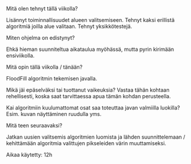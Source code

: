 

Mitä olen tehnyt tällä viikolla?

Lisännyt toiminnallisuudet alueen valitsemiseen. Tehnyt kaksi erillistä algoritmiä joilla alue valitaan. Tehnyt yksikkötestejä.

Miten ohjelma on edistynyt?

Ehkä hieman suunniteltua aikataulua myöhässä, mutta pyrin kirimään ensiviikolla.

Mitä opin tällä viikolla / tänään?

FloodFill algoritmin tekemisen javalla.

Mikä jäi epäselväksi tai tuottanut vaikeuksia? Vastaa tähän kohtaan rehellisesti, koska saat tarvittaessa apua tämän kohdan perusteella.

Kai algoritmiin kuulumattomat osat saa toteuttaa javan valmiilla luokilla? Esim. kuvan näyttäminen ruudulla yms.

Mitä teen seuraavaksi?

Jatkan uusien valitsemis algoritmien luomista ja lähden suunnittelemaan / kehittämään algoritmia valittujen pikseleiden värin muuttamiseksi. 

Aikaa käytetty: 12h
